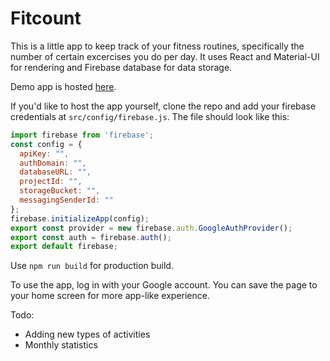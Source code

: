 # Fitcount

This is a little app to keep track of your fitness routines, specifically the number of certain excercises you do per day. It uses React and Material-UI for rendering and Firebase database for data storage.

Demo app is hosted [here](https://fitcount-9603f.firebaseapp.com/).

If you'd like to host the app yourself, clone the repo and add your firebase credentials at `src/config/firebase.js`. The file should look like this:

```javascript
import firebase from 'firebase';
const config = {
  apiKey: "",
  authDomain: "",
  databaseURL: "",
  projectId: "",
  storageBucket: "",
  messagingSenderId: ""
};
firebase.initializeApp(config);
export const provider = new firebase.auth.GoogleAuthProvider();
export const auth = firebase.auth();
export default firebase;
```

Use `npm run build` for production build.

To use the app, log in with your Google account. You can save the page to your home screen for more app-like experience.

Todo:
- Adding new types of activities 
- Monthly statistics